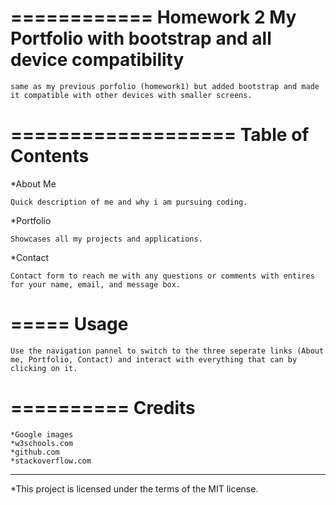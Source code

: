 ============
Homework 2 My Portfolio with bootstrap and all device compatibility
============

	same as my previous porfolio (homework1) but added bootstrap and made it compatible with other devices with smaller screens.

===================
Table of Contents
===================

*About Me
	
	Quick description of me and why i am pursuing coding.



*Portfolio

	Showcases all my projects and applications.



*Contact

	Contact form to reach me with any questions or comments with entires for your name, email, and message box.


=====
Usage
=====

	Use the navigation pannel to switch to the three seperate links (About me, Portfolio, Contact) and interact with everything that can by clicking on it.


==========
Credits
==========

	*Google images
	*w3schools.com
	*github.com
	*stackoverflow.com


-----------------------------------------------------------------


*This project is licensed under the terms of the MIT license.


